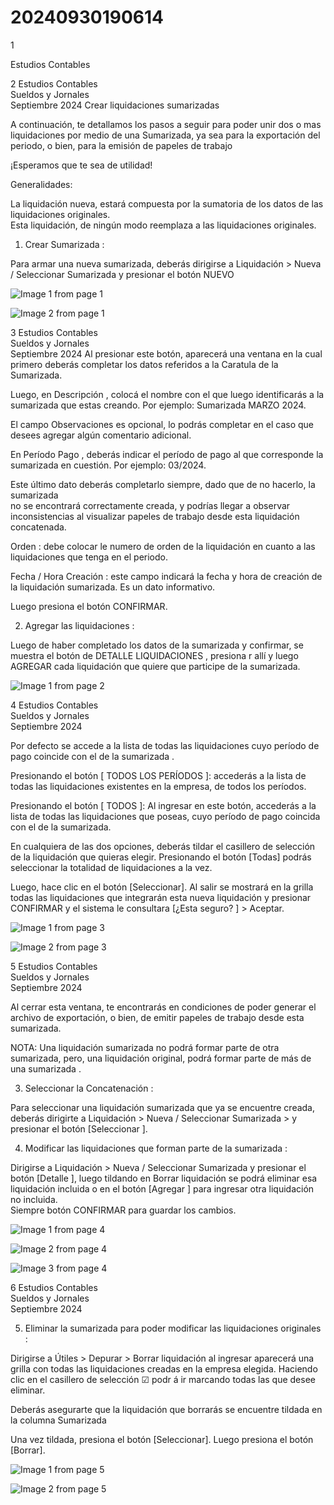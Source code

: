# 20240930190614

 1 
 
  
Estudios Contables  


 
 
 
 2 Estudios Contables  
Sueldos y Jornales  
Septiembre  2024  Crear liquidaciones sumarizadas  
 
A continuación, te detallamos los pasos a seguir para poder unir dos o mas liquidaciones 
por medio de una Sumarizada, ya sea para la exportación del periodo, o bien, para la 
emisión de papeles de trabajo  
 
¡Esperamos que te sea de utilidad!  
 
Generalidades:  
 
La liquidación nueva, estará compuesta por la sumatoria de los datos de las 
liquidaciones originales.  
Esta liquidación, de ningún modo reemplaza a las liquidaciones originales.  
 
1. Crear Sumarizada : 
 
Para armar una nueva sumarizada, deberás dirigirse a Liquidación > Nueva / Seleccionar 
Sumarizada  y presionar el botón NUEVO   
 
 
 
 


![Image 1 from page 1](images/image_1_1.png)

![Image 2 from page 1](images/image_1_2.png)

 
 
 
 3 Estudios Contables  
Sueldos y Jornales  
Septiembre  2024  Al presionar este botón, aparecerá una ventana en la cual primero deberás completar 
los datos referidos a la Caratula de la Sumarizada.  
 
 
 
Luego, en Descripción , colocá el nombre con el que luego identificarás a la sumarizada 
que estas creando. Por ejemplo: Sumarizada MARZO 2024.  
 
El  campo  Observaciones   es  opcional,  lo  podrás  completar  en  el  caso  que  desees 
agregar algún comentario adicional.  
 
En Período Pago , deberás indicar el período de pago al que corresponde la sumarizada 
en cuestión. Por ejemplo: 03/2024.   
 
Este último dato deberás completarlo siempre, dado que de no hacerlo, la sumarizada  
no se encontrará correctamente creada, y podrías llegar a observar inconsistencias al 
visualizar papeles de trabajo desde esta liquidación concatenada.  
 
Orden : debe colocar le numero de orden de la liquidación en cuanto a las liquidaciones 
que tenga en el periodo.  
 
Fecha / Hora Creación : este campo indicará la fecha y hora de creación de la liquidación 
sumarizada. Es un dato informativo.  
 
Luego presiona el botón CONFIRMAR.  
  
2. Agregar las liquidaciones : 
 
Luego de haber completado los datos de la sumarizada y confirmar,  se muestra el botón 
de DETALLE LIQUIDACIONES , presiona r allí y luego AGREGAR  cada liquidación que 
quiere que participe de la sumarizada.  


![Image 1 from page 2](images/image_2_1.png)

 
 
 
 4 Estudios Contables  
Sueldos y Jornales  
Septiembre  2024   
 
 
Por defecto se accede a la lista de todas las liquidaciones cuyo período de pago coincide 
con el de la sumarizada . 
 
Presionando el botón [ TODOS LOS PERÍODOS ]: accederás a la lista de todas las 
liquidaciones existentes en la empresa, de todos los períodos.  
 
Presionando el botón [ TODOS ]: Al ingresar en este botón, accederás a la lista de todas 
las liquidaciones que poseas, cuyo período de pago  coincida con el de la sumarizada.  
 
 
 
 
En cualquiera de las dos opciones, deberás tildar el casillero de selección de la 
liquidación que quieras elegir. Presionando el botón [Todas]  podrás seleccionar la 
totalidad de liquidaciones a la vez.  
 
Luego, hace clic en el botón [Seleccionar].  Al salir se mostrará en la grilla todas las 
liquidaciones que integrarán esta nueva liquidación  y presionar CONFIRMAR  y el 
sistema le consultara [¿Esta seguro? ] > Aceptar.   


![Image 1 from page 3](images/image_3_1.png)

![Image 2 from page 3](images/image_3_2.png)

 
 
 
 5 Estudios Contables  
Sueldos y Jornales  
Septiembre  2024   
 
Al cerrar esta ventana, te encontrarás en condiciones de poder generar el archivo de 
exportación, o bien, de emitir papeles de trabajo desde esta sumarizada.  
 
NOTA:  Una liquidación sumarizada no podrá formar parte de otra sumarizada, pero, una 
liquidación original, podrá formar parte de más de una sumarizada .  
 
3. Seleccionar la Concatenación : 
 
Para seleccionar una liquidación sumarizada  que ya se encuentre creada, deberás 
dirigirte a Liquidación > Nueva / Seleccionar Sumarizada  > y presionar el botón 
[Seleccionar ].  
 
 
4. Modificar las liquidaciones que forman parte de la sumarizada :  
 
Dirigirse a Liquidación  > Nueva / Seleccionar Sumarizada  y presionar el botón  [Detalle ], 
luego tildando en Borrar liquidación  se podrá eliminar esa liquidación incluida o en el 
botón [Agregar ] para ingresar otra liquidación no incluida.  
Siempre botón CONFIRMAR  para guardar los cambios.  
 
 
 
 


![Image 1 from page 4](images/image_4_1.png)

![Image 2 from page 4](images/image_4_2.png)

![Image 3 from page 4](images/image_4_3.png)

 
 
 
 6 Estudios Contables  
Sueldos y Jornales  
Septiembre  2024   
 
 
5. Eliminar la sumarizada  para poder modificar las liquidaciones originales :  
 
Dirigirse a Útiles  > Depurar > Borrar liquidación  al ingresar aparecerá una grilla con 
todas las liquidaciones creadas en la empresa elegida. Haciendo clic en el casillero de 
selección ☑ podr á ir marcando todas las que desee eliminar.  
 
Deberás asegurarte que la liquidación que borrarás se encuentre tildada en la columna 
Sumarizada  
 
 
 
Una vez tildada, presiona el botón [Seleccionar]. Luego presiona el botón [Borrar].  
 
 
 
 
 
 


![Image 1 from page 5](images/image_5_1.png)

![Image 2 from page 5](images/image_5_2.png)

